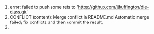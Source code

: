 1. error: failed to push some refs to 'https://github.com/jjbuffington/die-class.git'
2. CONFLICT (content): Merge conflict in README.md
Automatic merge failed; fix conflicts and then commit the result.
3. 